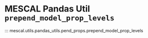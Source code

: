 # MESCAL Pandas Util `prepend_model_prop_levels`

::: mescal.utils.pandas_utils.pend_props.prepend_model_prop_levels